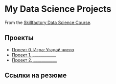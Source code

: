 # My Data Science Projects

From the [Skillfactory Data Science Course](https://skillfactory.ru/data-scientist).

## Проекты

* [Проект 0. Игра: Угадай число](https://github.com/AleksandraNa/Supernew)
* [Проект 1. ____________](________)
* [Проект 2. ____________](________)

## Ссылки на резюме

